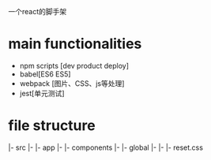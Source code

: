 一个react的脚手架
# main functionalities
- npm scripts [dev product deploy]
- babel[ES6 ES5]
- webpack [图片、CSS、js等处理]
- jest[单元测试]
# file structure
|- src
|- |- app
|- |- components
|- |- global
|- |- |- reset.css